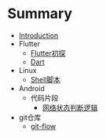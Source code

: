 # Summary

* [Introduction](README.md)
* Flutter
  * [Flutter初探](flutter/Flutter初探.md)
  * [Dart](flutter/Drat.md)
* Linux
    * [Shell脚本](linux/shell脚本.md)
* Android
    * 代码片段
        * [网络状态判断逻辑](android/代码片段/网络状态判断逻辑.md)
* git仓库
    * [git-flow](git仓库/git-flow.md)























